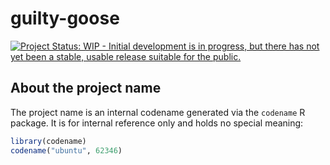 
# guilty-goose

<!-- badges: start -->
[![Project Status: WIP - Initial development is in progress, but there has not yet been a stable, usable release suitable for the public.](https://www.repostatus.org/badges/latest/wip.svg)](https://www.repostatus.org/#wip)
<!-- badges: end -->

## About the project name

The project name is an internal codename generated via the `codename` R package. It is for internal reference only and holds no special meaning:

```r
library(codename)
codename("ubuntu", 62346)
```
